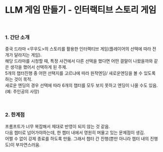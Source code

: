 # LLM 게임 만들기 - 인터랙티브 스토리 게임

<br>

### 1. 간단 소개
중국 드라마 <무우도>의 스토리를 활용한 인터랙티브 게임(플레이어의 선택에 따라 전개가 달라지는 게임). <br>
해당 드라마를 시청할 때, 특정 사건에서 다른 선택을 했다면 어떤 결말이 나왔을까와 같은 생각을 했어서 선택하게 된 주제. <br>
5개의 챕터진행 중 어떤 선택지를 고르냐에 따라 원작엔딩/ 새로운엔딩을 볼 수 있도록 하는 것이 목적. <br>
새로운 엔딩의 경우 선택에 따라 6개의 챕터를 모두 보지 못하고 엔딩이 나올 수도 있음. (예: 주인공의 사망)

<br>

### 2. 한계점
프롬프트가 너무 복잡해서 제대로 반영이 되지 않는 것 같음. <br>
다음 챕터로 넘어가야하는데, 한 챕터 내에서 영원히 머물고 있는 문제점이 생김. <br>
어쩔 수 없이 강제 종료를 하도록 만듦. 그래서 챕터 간 진행(뿐만 아니라 챕터 내의 진행도)이 부자연스러움. <br>
